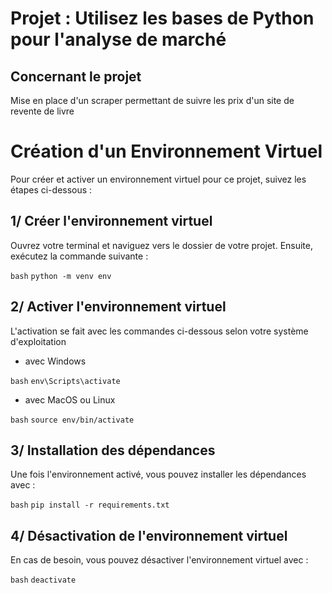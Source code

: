 # Projet : Utilisez les bases de Python pour l'analyse de marché

## Concernant le projet 
Mise en place d'un scraper permettant de suivre les prix d'un site de revente de livre


# Création d'un Environnement Virtuel

Pour créer et activer un environnement virtuel pour ce projet, suivez les étapes ci-dessous :

## 1/ Créer l'environnement virtuel

Ouvrez votre terminal et naviguez vers le dossier de votre projet. Ensuite, exécutez la commande suivante :

```bash```
```python -m venv env```

## 2/ Activer l'environnement virtuel 

L'activation se fait avec les commandes ci-dessous selon votre système d'exploitation

* avec Windows 

```bash```
```env\Scripts\activate```

* avec MacOS ou Linux 

```bash```
```source env/bin/activate```

## 3/ Installation des dépendances 

Une fois l'environnement activé, vous pouvez installer les dépendances avec :  

```bash```
```pip install -r requirements.txt```

## 4/ Désactivation de l'environnement virtuel 

En cas de besoin, vous pouvez désactiver l'environnement virtuel avec : 

```bash```
```deactivate```





